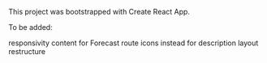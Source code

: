 This project was bootstrapped with Create React App.

To be added:

responsivity
content for Forecast route
icons instead for description
layout
restructure